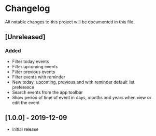 # Changelog
All notable changes to this project will be documented in this file.

## [Unreleased]

### Added

- Filter today events
- Filter upcoming events
- Filter previous events
- Filter events with reminder
- New today, upcoming, previous and with reminder default list preference
- Search events from the app toolbar
- Show period of time of event in days, months and years when view or edit the event 

## [1.0.0] - 2019-12-09

- Initial release
